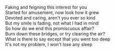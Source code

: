 Faking and feigning this interest for you  
Started for amusement, now look how it grew  
Devoted and caring, aren't you ever so kind  
But my smile is fading, not what I had in mind  
So how do we end this promiscuous affair?  
Burn down these bridges, or try clearing the air?  
What is there to say except that you went too deep  
It's not my problem, I won't lose any sleep  
